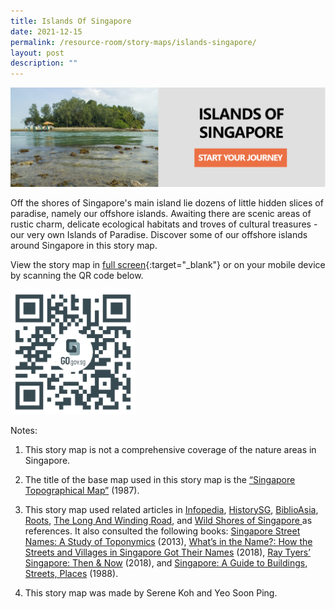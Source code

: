 ```yaml
---
title: Islands Of Singapore
date: 2021-12-15
permalink: /resource-room/story-maps/islands-singapore/
layout: post
description: ""
---
```

[![Alt text for image on Isomer site](/images/storymap-image-islands-singapore.png)](https://go.gov.sg/h5et7u)

Off the shores of Singapore's main island lie dozens of little hidden slices of paradise, namely our offshore islands. Awaiting there are scenic areas of rustic charm, delicate ecological habitats and troves of cultural treasures - our very own Islands of Paradise. Discover some of our offshore islands around Singapore in this story map.

View the story map in [full screen](https://go.gov.sg/h5et7u){:target="_blank"} or on your mobile device by scanning the QR code below.

<img src="/images/qr-code-storymap-islands.jpg" alt="qr-code-storymap-islands" style="width:200px;" />

Notes:
1. This story map is not a comprehensive coverage of the nature areas in Singapore.

2. The title of the base map used in this story map is the [“Singapore Topographical Map”]( https://www.nas.gov.sg/archivesonline/maps_building_plans/record-details/fb66894d-115c-11e3-83d5-0050568939ad) (1987).

3. This story map used related articles in [Infopedia](https://eresources.nlb.gov.sg/infopedia/), [HistorySG](http://eresources.nlb.gov.sg/history), [BiblioAsia](https://www.nlb.gov.sg/Browse/BiblioAsia.aspx), [Roots](https://www.roots.sg/),  [The Long And Winding Road](https://thelongnwindingroad.wordpress.com/), and [Wild Shores of Singapore ](https://wildshores.blogspot.com/) as references. It also consulted the following books: [Singapore Street Names: A Study of Toponymics](https://eservice.nlb.gov.sg/item_holding.aspx?bid=200123850) (2013), [What’s in the Name?: How the Streets and Villages in Singapore Got Their Names](https://eservice.nlb.gov.sg/item_holding.aspx?bid=202924449) (2018), [Ray Tyers’ Singapore: Then & Now](https://eservice.nlb.gov.sg/item_holding.aspx?bid=203784837) (2018), and [Singapore: A Guide to Buildings, Streets, Places](http://eservice.nlb.gov.sg/item_holding.aspx?bid=4712298) (1988).
4. This story map was made by Serene Koh and Yeo Soon Ping.